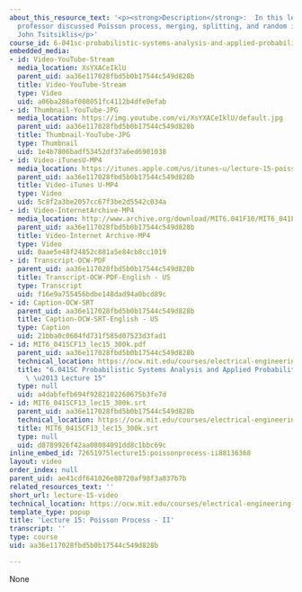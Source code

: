 ```yaml
---
about_this_resource_text: '<p><strong>Description</strong>:  In this lecture, the
  professor discussed Poisson process, merging, splitting, and random incidence.</p>  <p><strong>Instructor</strong>:
  John Tsitsiklis</p>'
course_id: 6-041sc-probabilistic-systems-analysis-and-applied-probability-fall-2013
embedded_media:
- id: Video-YouTube-Stream
  media_location: XsYXACeIklU
  parent_uid: aa36e117028fbd5b0b17544c549d828b
  title: Video-YouTube-Stream
  type: Video
  uid: a06ba286af008051fc4112b4dfe0efab
- id: Thumbnail-YouTube-JPG
  media_location: https://img.youtube.com/vi/XsYXACeIklU/default.jpg
  parent_uid: aa36e117028fbd5b0b17544c549d828b
  title: Thumbnail-YouTube-JPG
  type: Thumbnail
  uid: 1e4b7806badf53452df37a6ed6901038
- id: Video-iTunesU-MP4
  media_location: https://itunes.apple.com/us/itunes-u/lecture-15-poisson-process-ii/id577778306?i=123745428
  parent_uid: aa36e117028fbd5b0b17544c549d828b
  title: Video-iTunes U-MP4
  type: Video
  uid: 5c8f2a3be2057cc67f3be2d5542c034a
- id: Video-InternetArchive-MP4
  media_location: http://www.archive.org/download/MIT6.041F10/MIT6_041F11_lec15_300k.mp4
  parent_uid: aa36e117028fbd5b0b17544c549d828b
  title: Video-Internet Archive-MP4
  type: Video
  uid: 0aae5e48f24852c881a5e84cb8cc1019
- id: Transcript-OCW-PDF
  parent_uid: aa36e117028fbd5b0b17544c549d828b
  title: Transcript-OCW-PDF-English - US
  type: Transcript
  uid: f16e9a755456bdbe148dad94a0bcd89c
- id: Caption-OCW-SRT
  parent_uid: aa36e117028fbd5b0b17544c549d828b
  title: Caption-OCW-SRT-English - US
  type: Caption
  uid: 21bba0c0604fd731f585d07523d3fad1
- id: MIT6_041SCF13_lec15_300k.pdf
  parent_uid: aa36e117028fbd5b0b17544c549d828b
  technical_location: https://ocw.mit.edu/courses/electrical-engineering-and-computer-science/6-041sc-probabilistic-systems-analysis-and-applied-probability-fall-2013/resource-index/lecture-15-video/MIT6_041SCF13_lec15_300k.pdf
  title: "6.041SC Probabilistic Systems Analysis and Applied Probability, Fall 2013Transcript\
    \ \u2013 Lecture 15"
  type: null
  uid: a4dabfefb694f9282102260675b3fe7d
- id: MIT6_041SCF13_lec15_300k.srt
  parent_uid: aa36e117028fbd5b0b17544c549d828b
  technical_location: https://ocw.mit.edu/courses/electrical-engineering-and-computer-science/6-041sc-probabilistic-systems-analysis-and-applied-probability-fall-2013/resource-index/lecture-15-video/MIT6_041SCF13_lec15_300k.srt
  title: MIT6_041SCF13_lec15_300k.srt
  type: null
  uid: d8789926f42aa08084091dd8c1bbc69c
inline_embed_id: 72651975lecture15:poissonprocess-ii88136368
layout: video
order_index: null
parent_uid: ae41cdf641026e80720af98f3a837b7b
related_resources_text: ''
short_url: lecture-15-video
technical_location: https://ocw.mit.edu/courses/electrical-engineering-and-computer-science/6-041sc-probabilistic-systems-analysis-and-applied-probability-fall-2013/resource-index/lecture-15-video
template_type: popup
title: 'Lecture 15: Poisson Process - II'
transcript: ''
type: course
uid: aa36e117028fbd5b0b17544c549d828b

---
```

None